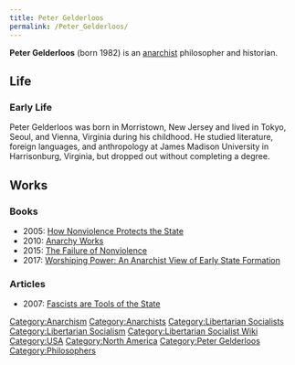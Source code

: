 ```yaml
---
title: Peter Gelderloos
permalink: /Peter_Gelderloos/
---
```


**Peter Gelderloos** (born 1982) is an [anarchist](Anarchism "wikilink")
philosopher and historian.

## Life

### Early Life

Peter Gelderloos was born in Morristown, New Jersey and lived in Tokyo,
Seoul, and Vienna, Virginia during his childhood. He studied literature,
foreign languages, and anthropology at James Madison University in
Harrisonburg, Virginia, but dropped out without completing a degree.

## Works

### Books

- 2005: [How Nonviolence Protects the
  State](How_Nonviolence_Protects_the_State "wikilink")
- 2010: [Anarchy Works](Anarchy_Works "wikilink")
- 2015: [The Failure of
  Nonviolence](The_Failure_of_Nonviolence "wikilink")
- 2017: [Worshiping Power: An Anarchist View of Early State
  Formation](Worshiping_Power_(Book) "wikilink")

### Articles

- 2007: [Fascists are Tools of the
  State](Fascists_are_Tools_of_the_State "wikilink")

[Category:Anarchism](Category:Anarchism "wikilink")
[Category:Anarchists](Category:Anarchists "wikilink")
[Category:Libertarian
Socialists](Category:Libertarian_Socialists "wikilink")
[Category:Libertarian
Socialism](Category:Libertarian_Socialism "wikilink")
[Category:Libertarian Socialist
Wiki](Category:Libertarian_Socialist_Wiki "wikilink")
[Category:USA](Category:USA "wikilink") [Category:North
America](Category:North_America "wikilink") [Category:Peter
Gelderloos](Category:Peter_Gelderloos "wikilink")
[Category:Philosophers](Category:Philosophers "wikilink")